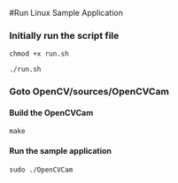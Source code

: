 #Run Linux Sample Application

### Initially run the script file 

```
chmod +x run.sh
```

```
./run.sh
```

### Goto OpenCV/sources/OpenCVCam

#### Build the OpenCVCam

```
make
```

#### Run the sample application

```
sudo ./OpenCVCam
```
